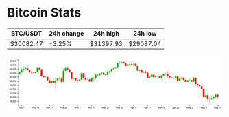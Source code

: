 # Bitcoin Stats

BTC/USDT|24h change|24h high|24h low|
|---|---|---|---|
|$30082.47|-3.25%|$31397.93|$29087.04|

<img src="./chart.svg">
